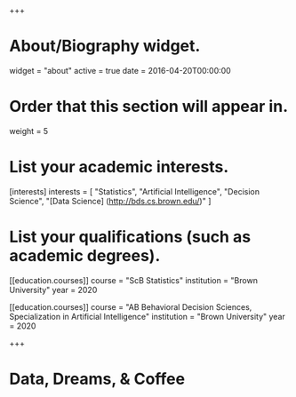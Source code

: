 +++
# About/Biography widget.
widget = "about"
active = true
date = 2016-04-20T00:00:00

# Order that this section will appear in.
weight = 5

# List your academic interests.
[interests]
  interests = [
    "Statistics",
    "Artificial Intelligence",
    "Decision Science",
    "[Data Science] (http://bds.cs.brown.edu/)"
  ]

# List your qualifications (such as academic degrees).
[[education.courses]]
  course = "ScB Statistics"
  institution = "Brown University"
  year = 2020


[[education.courses]]
  course = "AB Behavioral Decision Sciences, Specialization in Artificial Intelligence"
  institution = "Brown University"
  year = 2020

+++

# Data, Dreams, & Coffee


